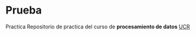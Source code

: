 # Prueba
Practica 
Repositorio de practica del curso de **procesamiento de datos** [UCR](https://www.ucr.ac.cr/)
